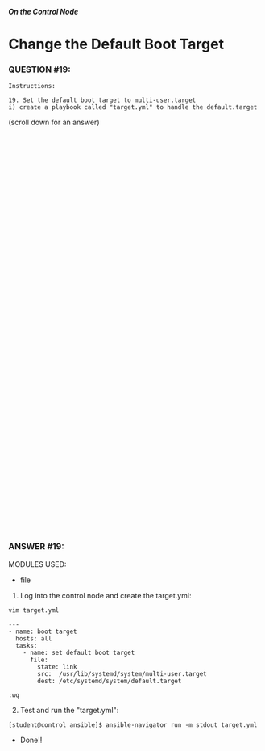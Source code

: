 ***On the Control Node***

# Change the Default Boot Target
### QUESTION #19:
```
Instructions:

19. Set the default boot target to multi-user.target
i) create a playbook called "target.yml" to handle the default.target
```

(scroll down for an answer)
<br/><br/><br/><br/><br/><br/><br/><br/><br/><br/><br/><br/><br/><br/><br/><br/><br/><br/><br/><br/><br/><br/><br/><br/>
<br/><br/><br/><br/><br/><br/><br/><br/><br/><br/><br/><br/><br/><br/><br/><br/><br/><br/><br/><br/><br/><br/><br/><br/>

### ANSWER #19:
MODULES USED:
- file

1. Log into the control node and create the target.yml:
```
vim target.yml

---
- name: boot target
  hosts: all
  tasks:
    - name: set default boot target
      file:
        state: link
        src:  /usr/lib/systemd/system/multi-user.target
        dest: /etc/systemd/system/default.target

:wq
```

2. Test and run the "target.yml":
```
[student@control ansible]$ ansible-navigator run -m stdout target.yml
```

* Done!!
